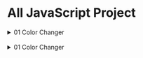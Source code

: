 # All JavaScript Project
<details >
<summary>01 Color Changer</summary>
<br>
Waaa, you see me. I thought I would be hidden ;p .
</details>
<br>
<details >
<summary>01 Color Changer</summary>
<br>
Waaa, you see me. I thought I would be hidden ;p .
</details>
